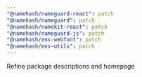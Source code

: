 ```yaml
---
"@namehash/nameguard-react": patch
"@namehash/nameguard": patch
"@namehash/namekit-react": patch
"@namehash/nameguard-js": patch
"@namehash/ens-webfont": patch
"@namehash/ens-utils": patch
---
```


Refine package descriptions and homepage

